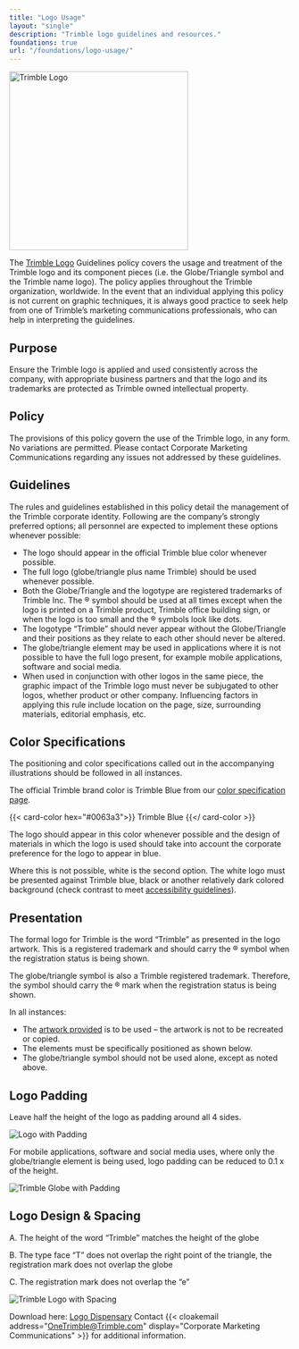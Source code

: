 ```yaml
---
title: "Logo Usage"
layout: "single"
description: "Trimble logo guidelines and resources."
foundations: true
url: "/foundations/logo-usage/"
---
```


<img src="/img/trimble-logo.svg" width="320" class="mb-2" alt="Trimble Logo">
<style>
html[data-theme="dark"] img {
  filter: brightness(0) invert(1);
}
</style>

The [Trimble Logo](https://brandfolder.com/trimble-brandfolder/trimble) Guidelines policy covers the usage and treatment of the Trimble logo and its component pieces (i.e. the Globe/Triangle symbol and the Trimble name logo). The policy applies throughout the Trimble organization, worldwide. In the event that an individual applying this policy is not current on graphic techniques, it is always good practice to seek help from one of Trimble’s marketing communications professionals, who can help in interpreting the guidelines.

## Purpose

Ensure the Trimble logo is applied and used consistently across the company, with appropriate business partners and that the logo and its trademarks are protected as Trimble owned intellectual property.

## Policy

The provisions of this policy govern the use of the Trimble logo, in any form. No variations are permitted. Please contact Corporate Marketing Communications regarding any issues not addressed by these guidelines.

## Guidelines

The rules and guidelines established in this policy detail the management of the Trimble corporate identity. Following are the company’s strongly preferred options; all personnel are expected to implement these options whenever possible:

- The logo should appear in the official Trimble blue color whenever possible.
- The full logo (globe/triangle plus name Trimble) should be used whenever possible.
- Both the Globe/Triangle and the logotype are registered trademarks of Trimble Inc. The ® symbol should be used at all times except when the logo is printed on a Trimble product, Trimble office building sign, or when the logo is too small and the ® symbols look like dots.
- The logotype “Trimble” should never appear without the Globe/Triangle and their positions as they relate to each other should never be altered.
- The globe/triangle element may be used in applications where it is not possible to have the full logo present, for example mobile applications, software and social media.
- When used in conjunction with other logos in the same piece, the graphic impact of the Trimble logo must never be subjugated to other logos, whether product or other company. Influencing factors in applying this rule include location on the page, size, surrounding materials, editorial emphasis, etc.

## Color Specifications

The positioning and color specifications called out in the accompanying illustrations should be followed in all instances.

The official Trimble brand color is Trimble Blue from our [color specification page](https://brandfolder.com/trimble-brandfolder/trimble#!asset/q8g55hvc98w64r6wrt7v7frn).

{{< card-color hex="#0063a3">}}
Trimble Blue
{{</ card-color >}}

The logo should appear in this color whenever possible and the design of materials in which the logo is used should take into account the corporate preference for the logo to appear in blue.

Where this is not possible, white is the second option. The white logo must be presented against Trimble blue, black or another relatively dark colored background (check contrast to meet [accessibility guidelines](/foundations/accessibility/)).

## Presentation

The formal logo for Trimble is the word “Trimble” as presented in the logo artwork. This is a registered trademark and should carry the ® symbol when the registration status is being shown.

The globe/triangle symbol is also a Trimble registered trademark. Therefore, the symbol should carry the ® mark when the registration status is being shown.

In all instances:

- The [artwork provided](https://brandfolder.com/trimble-brandfolder/trimble) is to be used – the artwork is not to be recreated or copied.
- The elements must be specifically positioned as shown below.
- The globe/triangle symbol should not be used alone, except as noted above.

## Logo Padding

Leave half the height of the logo as padding around all 4 sides.

![Logo with Padding](/img/Trimble-Logo-Breathing-Space.png)

For mobile applications, software and social media uses, where only the globe/triangle element is being used, logo padding can be reduced to 0.1 x of the height.

![Trimble Globe with Padding](/img/Trimble-Globe.png)

## Logo Design & Spacing

A. The height of the word “Trimble” matches the height of the globe

B. The type face “T” does not overlap the right point of the triangle, the registration mark does not overlap the globe

C. The registration mark does not overlap the “e”

![Trimble Logo with Spacing](/img/Trimble-Logo-Spacing.png)

Download here: [Logo Dispensary](https://brandfolder.com/trimble-brandfolder/trimble)
Contact {{< cloakemail address="OneTrimble@Trimble.com" display="Corporate Marketing Communications" >}} for additional information.
